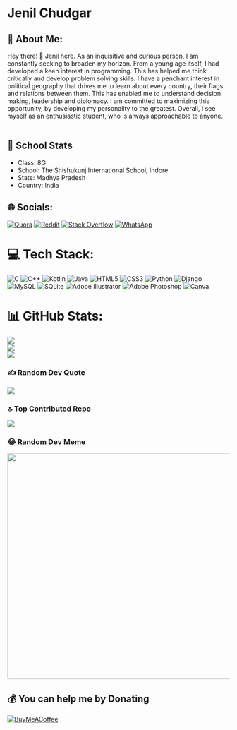 # Jenil Chudgar

## 💫 About Me:
Hey there! 👋 Jenil here.
As an inquisitive and curious person, I am constantly seeking to broaden my horizon. From a young age itself, I had developed a keen interest in programming. This has helped me think critically and develop problem solving skills. I have a penchant interest in political geography that drives me to learn about every country, their flags and relations between them. This has enabled me to understand decision making, leadership and diplomacy. I am committed to maximizing this opportunity, by developing my personality to the greatest. Overall, I see myself as an enthusiastic student, who is always approachable to anyone.<br><br>

## 🏫 School Stats
* Class: 8G
* School: The Shishukunj International School, Indore
* State: Madhya Pradesh
* Country: India

## 🌐 Socials:
[![Quora](https://img.shields.io/badge/Quora-%23B92B27.svg?logo=Quora&logoColor=white)](https://quora.com/profile/jenilchudgar) [![Reddit](https://img.shields.io/badge/Reddit-%23FF4500.svg?logo=Reddit&logoColor=white)](https://reddit.com/user/jenilchudgar) [![Stack Overflow](https://img.shields.io/badge/-Stackoverflow-FE7A16?logo=stack-overflow&logoColor=white)](https://stackoverflow.com/users/jenilchudgar) [![WhatsApp](https://img.shields.io/badge/WhatsApp-%2325D366.svg?logo=WhatsApp&logoColor=white)](https://wa.me/+917313545558)



# 💻 Tech Stack:
![C](https://img.shields.io/badge/c-%2300599C.svg?style=for-the-badge&logo=c&logoColor=white) ![C++](https://img.shields.io/badge/c++-%2300599C.svg?style=for-the-badge&logo=c%2B%2B&logoColor=white) ![Kotlin](https://img.shields.io/badge/kotlin-%230095D5.svg?style=for-the-badge&logo=kotlin&logoColor=white) ![Java](https://img.shields.io/badge/java-%23ED8B00.svg?style=for-the-badge&logo=java&logoColor=white) ![HTML5](https://img.shields.io/badge/html5-%23E34F26.svg?style=for-the-badge&logo=html5&logoColor=white) ![CSS3](https://img.shields.io/badge/css3-%231572B6.svg?style=for-the-badge&logo=css3&logoColor=white) ![Python](https://img.shields.io/badge/python-3670A0?style=for-the-badge&logo=python&logoColor=ffdd54) ![Django](https://img.shields.io/badge/django-%23092E20.svg?style=for-the-badge&logo=django&logoColor=white) ![MySQL](https://img.shields.io/badge/mysql-%2300f.svg?style=for-the-badge&logo=mysql&logoColor=white) ![SQLite](https://img.shields.io/badge/sqlite-%2307405e.svg?style=for-the-badge&logo=sqlite&logoColor=white) ![Adobe Illustrator](https://img.shields.io/badge/adobeillustrator-%23FF9A00.svg?style=for-the-badge&logo=adobeillustrator&logoColor=white) ![Adobe Photoshop](https://img.shields.io/badge/adobephotoshop-%2331A8FF.svg?style=for-the-badge&logo=adobephotoshop&logoColor=white) ![Canva](https://img.shields.io/badge/Canva-%2300C4CC.svg?style=for-the-badge&logo=Canva&logoColor=white)
# 📊 GitHub Stats:
![](https://github-readme-stats.vercel.app/api?username=jenilchudgar&theme=dark&hide_border=false&include_all_commits=false&count_private=false)<br/>
![](https://github-readme-streak-stats.herokuapp.com/?user=jenilchudgar&theme=dark&hide_border=false)<br/>
![](https://github-readme-stats.vercel.app/api/top-langs/?username=jenilchudgar&theme=dark&hide_border=false&include_all_commits=false&count_private=false&layout=compact)

### ✍️ Random Dev Quote
![](https://quotes-github-readme.vercel.app/api?type=vetical&theme=dark)

### 🔝 Top Contributed Repo
![](https://github-contributor-stats.vercel.app/api?username=jenilchudgar&limit=5&theme=dark&combine_all_yearly_contributions=true)

### 😂 Random Dev Meme
<img src="https://rm.up.railway.app/" width="512px"/>

  ## 💰 You can help me by Donating
  [![BuyMeACoffee](https://img.shields.io/badge/Buy%20Me%20a%20Coffee-ffdd00?style=for-the-badge&logo=buy-me-a-coffee&logoColor=black)](https://buymeacoffee.com/jenilchudgar) 
